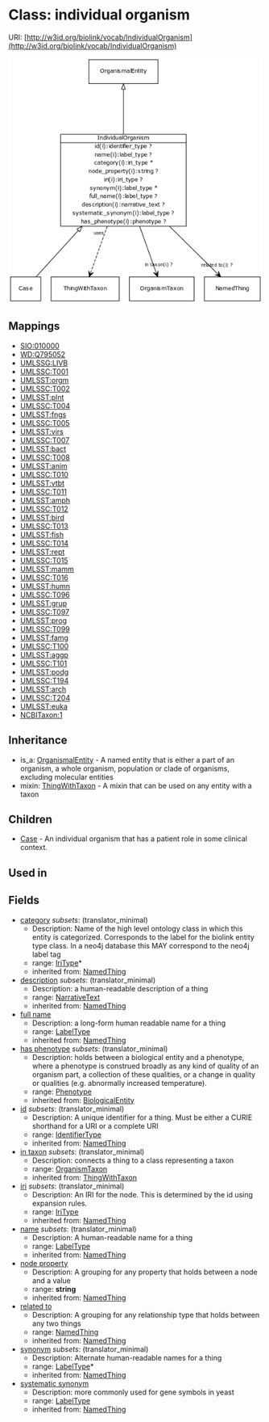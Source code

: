 # Class: individual organism




URI: [http://w3id.org/biolink/vocab/IndividualOrganism](http://w3id.org/biolink/vocab/IndividualOrganism)

![img](images/IndividualOrganism.png)
## Mappings

 * [SIO:010000](http://semanticscience.org/resource/SIO_010000)
 * [WD:Q795052](http://purl.obolibrary.org/obo/WD_Q795052)
 * [UMLSSG:LIVB](http://purl.obolibrary.org/obo/UMLSSG_LIVB)
 * [UMLSSC:T001](http://purl.obolibrary.org/obo/UMLSSC_T001)
 * [UMLSST:orgm](http://purl.obolibrary.org/obo/UMLSST_orgm)
 * [UMLSSC:T002](http://purl.obolibrary.org/obo/UMLSSC_T002)
 * [UMLSST:plnt](http://purl.obolibrary.org/obo/UMLSST_plnt)
 * [UMLSSC:T004](http://purl.obolibrary.org/obo/UMLSSC_T004)
 * [UMLSST:fngs](http://purl.obolibrary.org/obo/UMLSST_fngs)
 * [UMLSSC:T005](http://purl.obolibrary.org/obo/UMLSSC_T005)
 * [UMLSST:virs](http://purl.obolibrary.org/obo/UMLSST_virs)
 * [UMLSSC:T007](http://purl.obolibrary.org/obo/UMLSSC_T007)
 * [UMLSST:bact](http://purl.obolibrary.org/obo/UMLSST_bact)
 * [UMLSSC:T008](http://purl.obolibrary.org/obo/UMLSSC_T008)
 * [UMLSST:anim](http://purl.obolibrary.org/obo/UMLSST_anim)
 * [UMLSSC:T010](http://purl.obolibrary.org/obo/UMLSSC_T010)
 * [UMLSST:vtbt](http://purl.obolibrary.org/obo/UMLSST_vtbt)
 * [UMLSSC:T011](http://purl.obolibrary.org/obo/UMLSSC_T011)
 * [UMLSST:amph](http://purl.obolibrary.org/obo/UMLSST_amph)
 * [UMLSSC:T012](http://purl.obolibrary.org/obo/UMLSSC_T012)
 * [UMLSST:bird](http://purl.obolibrary.org/obo/UMLSST_bird)
 * [UMLSSC:T013](http://purl.obolibrary.org/obo/UMLSSC_T013)
 * [UMLSST:fish](http://purl.obolibrary.org/obo/UMLSST_fish)
 * [UMLSSC:T014](http://purl.obolibrary.org/obo/UMLSSC_T014)
 * [UMLSST:rept](http://purl.obolibrary.org/obo/UMLSST_rept)
 * [UMLSSC:T015](http://purl.obolibrary.org/obo/UMLSSC_T015)
 * [UMLSST:mamm](http://purl.obolibrary.org/obo/UMLSST_mamm)
 * [UMLSSC:T016](http://purl.obolibrary.org/obo/UMLSSC_T016)
 * [UMLSST:humn](http://purl.obolibrary.org/obo/UMLSST_humn)
 * [UMLSSC:T096](http://purl.obolibrary.org/obo/UMLSSC_T096)
 * [UMLSST:grup](http://purl.obolibrary.org/obo/UMLSST_grup)
 * [UMLSSC:T097](http://purl.obolibrary.org/obo/UMLSSC_T097)
 * [UMLSST:prog](http://purl.obolibrary.org/obo/UMLSST_prog)
 * [UMLSSC:T099](http://purl.obolibrary.org/obo/UMLSSC_T099)
 * [UMLSST:famg](http://purl.obolibrary.org/obo/UMLSST_famg)
 * [UMLSSC:T100](http://purl.obolibrary.org/obo/UMLSSC_T100)
 * [UMLSST:aggp](http://purl.obolibrary.org/obo/UMLSST_aggp)
 * [UMLSSC:T101](http://purl.obolibrary.org/obo/UMLSSC_T101)
 * [UMLSST:podg](http://purl.obolibrary.org/obo/UMLSST_podg)
 * [UMLSSC:T194](http://purl.obolibrary.org/obo/UMLSSC_T194)
 * [UMLSST:arch](http://purl.obolibrary.org/obo/UMLSST_arch)
 * [UMLSSC:T204](http://purl.obolibrary.org/obo/UMLSSC_T204)
 * [UMLSST:euka](http://purl.obolibrary.org/obo/UMLSST_euka)
 * [NCBITaxon:1](http://purl.obolibrary.org/obo/NCBITaxon_1)
## Inheritance

 *  is_a: [OrganismalEntity](OrganismalEntity.md) - A named entity that is either a part of an organism, a whole organism, population or clade of organisms, excluding molecular entities
 *  mixin: [ThingWithTaxon](ThingWithTaxon.md) - A mixin that can be used on any entity with a taxon
## Children

 * [Case](Case.md) - An individual organism that has a patient role in some clinical context.
## Used in

## Fields

 * [category](category.md) *subsets*: (translator_minimal)
    * Description: Name of the high level ontology class in which this entity is categorized. Corresponds to the label for the biolink entity type class. In a neo4j database this MAY correspond to the neo4j label tag
    * range: [IriType](IriType.md)*
    * inherited from: [NamedThing](NamedThing.md)
 * [description](description.md) *subsets*: (translator_minimal)
    * Description: a human-readable description of a thing
    * range: [NarrativeText](NarrativeText.md)
    * inherited from: [NamedThing](NamedThing.md)
 * [full name](full_name.md)
    * Description: a long-form human readable name for a thing
    * range: [LabelType](LabelType.md)
    * inherited from: [NamedThing](NamedThing.md)
 * [has phenotype](has_phenotype.md) *subsets*: (translator_minimal)
    * Description: holds between a biological entity and a phenotype, where a phenotype is construed broadly as any kind of quality of an organism part, a collection of these qualities, or a change in quality or qualities (e.g. abnormally increased temperature). 
    * range: [Phenotype](Phenotype.md)
    * inherited from: [BiologicalEntity](BiologicalEntity.md)
 * [id](id.md) *subsets*: (translator_minimal)
    * Description: A unique identifier for a thing. Must be either a CURIE shorthand for a URI or a complete URI
    * range: [IdentifierType](IdentifierType.md)
    * inherited from: [NamedThing](NamedThing.md)
 * [in taxon](in_taxon.md) *subsets*: (translator_minimal)
    * Description: connects a thing to a class representing a taxon
    * range: [OrganismTaxon](OrganismTaxon.md)
    * inherited from: [ThingWithTaxon](ThingWithTaxon.md)
 * [iri](iri.md) *subsets*: (translator_minimal)
    * Description: An IRI for the node. This is determined by the id using expansion rules.
    * range: [IriType](IriType.md)
    * inherited from: [NamedThing](NamedThing.md)
 * [name](name.md) *subsets*: (translator_minimal)
    * Description: A human-readable name for a thing
    * range: [LabelType](LabelType.md)
    * inherited from: [NamedThing](NamedThing.md)
 * [node property](node_property.md)
    * Description: A grouping for any property that holds between a node and a value
    * range: **string**
    * inherited from: [NamedThing](NamedThing.md)
 * [related to](related_to.md)
    * Description: A grouping for any relationship type that holds between any two things
    * range: [NamedThing](NamedThing.md)
    * inherited from: [NamedThing](NamedThing.md)
 * [synonym](synonym.md) *subsets*: (translator_minimal)
    * Description: Alternate human-readable names for a thing
    * range: [LabelType](LabelType.md)*
    * inherited from: [NamedThing](NamedThing.md)
 * [systematic synonym](systematic_synonym.md)
    * Description: more commonly used for gene symbols in yeast
    * range: [LabelType](LabelType.md)
    * inherited from: [NamedThing](NamedThing.md)
